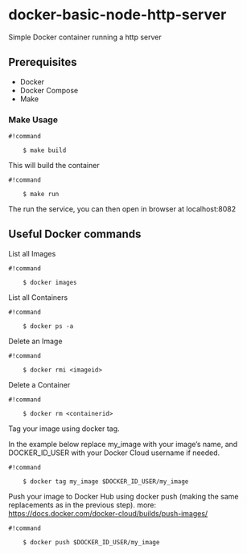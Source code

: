 # docker-basic-node-http-server

Simple Docker container running a http server

## Prerequisites ##

- Docker
- Docker Compose
- Make

### Make Usage ###

```
#!command

    $ make build
```

This will build the container
```
#!command

    $ make run
```

The run the service, you can then open in browser at localhost:8082


## Useful Docker commands ##

List all Images

```
#!command

    $ docker images 
```
 
List all Containers

```
#!command

    $ docker ps -a
```

Delete an Image

```
#!command

    $ docker rmi <imageid>
```

Delete a Container

```
#!command

    $ docker rm <containerid>
```

Tag your image using docker tag.

In the example below replace my_image with your image’s name, and DOCKER_ID_USER with your Docker Cloud username if needed.

```
#!command

    $ docker tag my_image $DOCKER_ID_USER/my_image
```

Push your image to Docker Hub using docker push (making the same replacements as in the previous step). more: https://docs.docker.com/docker-cloud/builds/push-images/

```
#!command

    $ docker push $DOCKER_ID_USER/my_image
```

